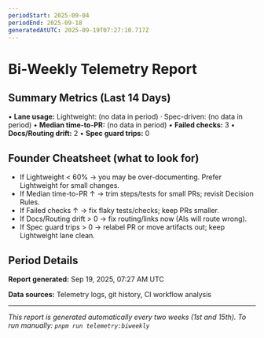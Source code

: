 ```yaml
---
periodStart: 2025-09-04
periodEnd: 2025-09-18
generatedAtUTC: 2025-09-19T07:27:10.717Z
---
```


# Bi-Weekly Telemetry Report

## Summary Metrics (Last 14 Days)

• **Lane usage:** Lightweight: (no data in period) · Spec-driven: (no data in period)
• **Median time-to-PR:** (no data in period)
• **Failed checks:** 3
• **Docs/Routing drift:** 2
• **Spec guard trips:** 0

## Founder Cheatsheet (what to look for)

- If Lightweight < 60% → you may be over-documenting. Prefer Lightweight for small changes.
- If Median time-to-PR ↑ → trim steps/tests for small PRs; revisit Decision Rules.
- If Failed checks ↑ → fix flaky tests/checks; keep PRs smaller.
- If Docs/Routing drift > 0 → fix routing/links now (AIs will route wrong).
- If Spec guard trips > 0 → relabel PR or move artifacts out; keep Lightweight lane clean.

## Period Details

**Report generated:** Sep 19, 2025, 07:27 AM UTC

**Data sources:** Telemetry logs, git history, CI workflow analysis

---

*This report is generated automatically every two weeks (1st and 15th). To run manually: `pnpm run telemetry:biweekly`*
